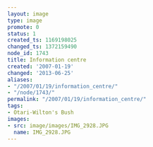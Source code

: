 ```yaml
---
layout: image
type: image
promote: 0
status: 1
created_ts: 1169198025
changed_ts: 1372159490
node_id: 1743
title: Information centre
created: '2007-01-19'
changed: '2013-06-25'
aliases:
- "/2007/01/19/information_centre/"
- "/node/1743/"
permalink: "/2007/01/19/information_centre/"
tags:
- Otari-Wilton's Bush
images:
- src: image/images/IMG_2928.JPG
  name: IMG_2928.JPG
---
```


